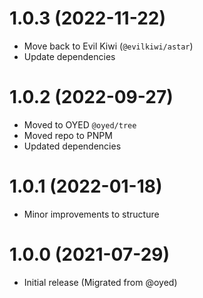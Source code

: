 # 1.0.3 (2022-11-22)

- Move back to Evil Kiwi (`@evilkiwi/astar`)
- Update dependencies

# 1.0.2 (2022-09-27)

- Moved to OYED `@oyed/tree`
- Moved repo to PNPM
- Updated dependencies

# 1.0.1 (2022-01-18)

- Minor improvements to structure

# 1.0.0 (2021-07-29)

- Initial release (Migrated from @oyed)
